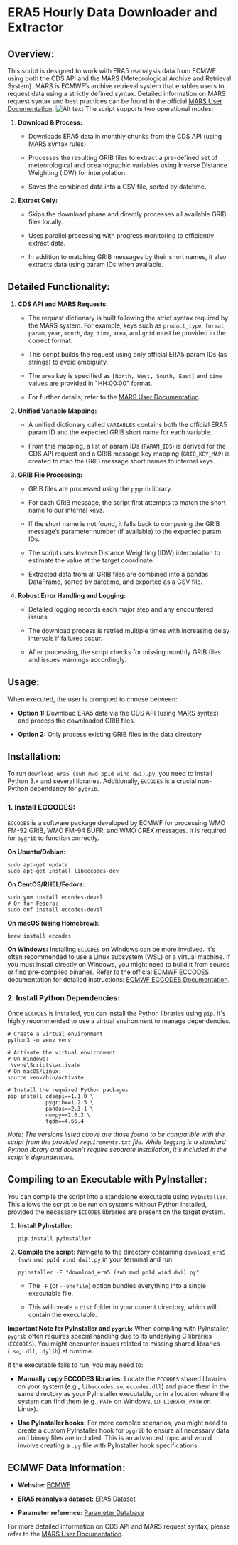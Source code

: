 # ERA5 Hourly Data Downloader and Extractor

## Overview:

This script is designed to work with ERA5 reanalysis data from ECMWF using both the CDS API and the MARS (Meteorological Archive and Retrieval System). MARS is ECMWF’s archive retrieval system that enables users to request data using a strictly defined syntax. Detailed information on MARS request syntax and best practices can be found in the official [MARS User Documentation](https://confluence.ecmwf.int/display/UDOC/MARS+user+documentation).
![Alt text](https://github.com/user-attachments/assets/c3d475af-8c52-497c-a51a-dc59fa92a0c7)
The script supports two operational modes:

1. **Download & Process:**

   * Downloads ERA5 data in monthly chunks from the CDS API (using MARS syntax rules).

   * Processes the resulting GRIB files to extract a pre-defined set of meteorological and oceanographic variables using Inverse Distance Weighting (IDW) for interpolation.

   * Saves the combined data into a CSV file, sorted by datetime.

2. **Extract Only:**

   * Skips the download phase and directly processes all available GRIB files locally.

   * Uses parallel processing with progress monitoring to efficiently extract data.

   * In addition to matching GRIB messages by their short names, it also extracts data using param IDs when available.

## Detailed Functionality:

1. **CDS API and MARS Requests:**

   * The request dictionary is built following the strict syntax required by the MARS system. For example, keys such as `product_type`, `format`, `param`, `year`, `month`, `day`, `time`, `area`, and `grid` must be provided in the correct format.

   * This script builds the request using only official ERA5 param IDs (as strings) to avoid ambiguity.

   * The `area` key is specified as `[North, West, South, East]` and `time` values are provided in "HH:00:00" format.

   * For further details, refer to the [MARS User Documentation](https://confluence.ecmwf.int/display/UDOC/MARS+user+documentation).

2. **Unified Variable Mapping:**

   * A unified dictionary called `VARIABLES` contains both the official ERA5 param ID and the expected GRIB short name for each variable.

   * From this mapping, a list of param IDs (`PARAM_IDS`) is derived for the CDS API request and a GRIB message key mapping (`GRIB_KEY_MAP`) is created to map the GRIB message short names to internal keys.

3. **GRIB File Processing:**

   * GRIB files are processed using the `pygrib` library.

   * For each GRIB message, the script first attempts to match the short name to our internal keys.

   * If the short name is not found, it falls back to comparing the GRIB message’s parameter number (if available) to the expected param IDs.

   * The script uses Inverse Distance Weighting (IDW) interpolation to estimate the value at the target coordinate.

   * Extracted data from all GRIB files are combined into a pandas DataFrame, sorted by datetime, and exported as a CSV file.

4. **Robust Error Handling and Logging:**

   * Detailed logging records each major step and any encountered issues.

   * The download process is retried multiple times with increasing delay intervals if failures occur.

   * After processing, the script checks for missing monthly GRIB files and issues warnings accordingly.

## Usage:

When executed, the user is prompted to choose between:

* **Option 1:** Download ERA5 data via the CDS API (using MARS syntax) and process the downloaded GRIB files.

* **Option 2:** Only process existing GRIB files in the data directory.

## Installation:

To run `download_era5 (swh mwd pp1d wind dwi).py`, you need to install Python 3.x and several libraries. Additionally, `ECCODES` is a crucial non-Python dependency for `pygrib`.

### 1. Install ECCODES:

`ECCODES` is a software package developed by ECMWF for processing WMO FM-92 GRIB, WMO FM-94 BUFR, and WMO CREX messages. It is required for `pygrib` to function correctly.

**On Ubuntu/Debian:**

```
sudo apt-get update
sudo apt-get install libeccodes-dev
```

**On CentOS/RHEL/Fedora:**

```
sudo yum install eccodes-devel
# Or for Fedora:
sudo dnf install eccodes-devel
```

**On macOS (using Homebrew):**

```
brew install eccodes
```

**On Windows:**
Installing `ECCODES` on Windows can be more involved. It's often recommended to use a Linux subsystem (WSL) or a virtual machine. If you must install directly on Windows, you might need to build it from source or find pre-compiled binaries. Refer to the official ECMWF ECCODES documentation for detailed instructions: [ECMWF ECCODES Documentation](https://www.google.com/search?q=https://confluence.ecmwf.int/display/ECC/ECCODES%2Binstallation).

### 2. Install Python Dependencies:

Once `ECCODES` is installed, you can install the Python libraries using `pip`. It's highly recommended to use a virtual environment to manage dependencies.

```
# Create a virtual environment
python3 -m venv venv

# Activate the virtual environment
# On Windows:
.\venv\Scripts\activate
# On macOS/Linux:
source venv/bin/activate

# Install the required Python packages
pip install cdsapi==1.1.0 \
            pygrib==1.2.5 \
            pandas==2.3.1 \
            numpy==2.0.2 \
            tqdm==4.66.4
```

*Note: The versions listed above are those found to be compatible with the script from the provided `requirements.txt` file. While `logging` is a standard Python library and doesn't require separate installation, it's included in the script's dependencies.*

## Compiling to an Executable with PyInstaller:

You can compile the script into a standalone executable using `PyInstaller`. This allows the script to be run on systems without Python installed, provided the necessary `ECCODES` libraries are present on the target system.

1. **Install PyInstaller:**

   ```
   pip install pyinstaller
   ```

2. **Compile the script:**
   Navigate to the directory containing `download_era5 (swh mwd pp1d wind dwi).py` in your terminal and run:

   ```
   pyinstaller -F "download_era5 (swh mwd pp1d wind dwi).py"
   ```

   * The `-F` (or `--onefile`) option bundles everything into a single executable file.

   * This will create a `dist` folder in your current directory, which will contain the executable.

**Important Note for PyInstaller and `pygrib`:**
When compiling with PyInstaller, `pygrib` often requires special handling due to its underlying C libraries (`ECCODES`). You might encounter issues related to missing shared libraries (`.so`, `.dll`, `.dylib`) at runtime.

If the executable fails to run, you may need to:

* **Manually copy ECCODES libraries:** Locate the `ECCODES` shared libraries on your system (e.g., `libeccodes.so`, `eccodes.dll`) and place them in the same directory as your PyInstaller executable, or in a location where the system can find them (e.g., `PATH` on Windows, `LD_LIBRARY_PATH` on Linux).

* **Use PyInstaller hooks:** For more complex scenarios, you might need to create a custom PyInstaller hook for `pygrib` to ensure all necessary data and binary files are included. This is an advanced topic and would involve creating a `.py` file with PyInstaller hook specifications.

## ECMWF Data Information:

* **Website:** [ECMWF](https://www.ecmwf.int)

* **ERA5 reanalysis dataset:** [ERA5 Dataset](https://www.ecmwf.int/en/forecasts/dataset/ecmwf-reanalysis-v5)

* **Parameter reference:** [Parameter Database](https://codes.ecmwf.int/grib/param-db/)

For more detailed information on CDS API and MARS request syntax, please refer to the [MARS User Documentation](https://confluence.ecmwf.int/display/UDOC/MARS+user+documentation).
